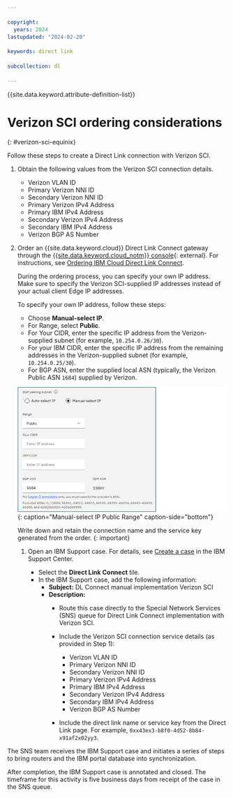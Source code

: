 ```yaml
---

copyright:
  years: 2024
lastupdated: "2024-02-20"

keywords: direct link

subcollection: dl

---
```


{{site.data.keyword.attribute-definition-list}}

# Verizon SCI ordering considerations
{: #verizon-sci-equinix}

Follow these steps to create a Direct Link connection with Verizon SCI.

1. Obtain the following values from the Verizon SCI connection details.

   * Verizon VLAN ID
   * Primary Verizon NNI ID
   * Secondary Verizon NNI ID
   * Primary Verizon IPv4 Address
   * Primary IBM IPv4 Address
   * Secondary Verizon IPv4 Address
   * Secondary IBM IPv4 Address
   * Verizon BGP AS Number

1. Order an {{site.data.keyword.cloud}} Direct Link Connect gateway through the [{{site.data.keyword.cloud_notm}} console](/login){: external}. For instructions, see [Ordering IBM Cloud Direct Link Connect](/docs/dl?topic=dl-how-to-order-ibm-cloud-dl-connect).

   During the ordering process, you can specify your own IP address. Make sure to specify the Verizon SCI-supplied IP addresses instead of your actual client Edge IP addresses.

   To specify your own IP address, follow these steps:

      * Choose **Manual-select IP**.
      * For Range, select **Public**.
      * For Your CIDR, enter the specific IP address from the Verizon-supplied subnet (for example, `10.254.0.26/30`).
      * For your IBM CIDR, enter the specific IP address from the remaining addresses in the Verizon-supplied subnet (for example, `10.254.0.25/30`).
      * For BGP ASN, enter the supplied local ASN (typically, the Verizon Public ASN `1684`) supplied by Verizon.

      ![Direct Link Connect ordering](/images/public-range.png "Manual-select IP Public Range"){: caption="Manual-select IP Public Range" caption-side="bottom"}

   Write down and retain the connection name and the service key generated from the order.
   {: important}

   1. Open an IBM Support case. For details, see [Create a case](/unifiedsupport/cases/add) in the IBM Support Center.

      * Select the **Direct Link Connect** tile.
      * In the IBM Support case, add the following information:
         * **Subject:** DL Connect manual implementation Verizon SCI
         * **Description:**
            * Route this case directly to the Special Network Services (SNS) queue for Direct Link Connect implementation with Verizon SCI.
            * Include the Verizon SCI connection service details (as provided in Step 1):
               * Verizon VLAN ID
               * Primary Verizon NNI ID
               * Secondary Verizon NNI ID
               * Primary Verizon IPv4 Address
               * Primary IBM IPv4 Address
               * Secondary Verizon IPv4 Address
               * Secondary IBM IPv4 Address
               * Verizon BGP AS Number

            * Include the direct link name or service key from the Direct Link page. For example, `0xx43ex3-b8f0-4d52-8b84-x91af2x02yy3`.

The SNS team receives the IBM Support case and initiates a series of steps to bring routers and the IBM portal database into synchronization.

After completion, the IBM Support case is annotated and closed. The timeframe for this activity is five business days from receipt of the case in the SNS queue.
